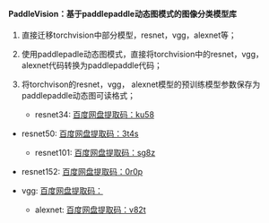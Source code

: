 #### PaddleVision：基于paddlepaddle动态图模式的图像分类模型库

1. 直接迁移torchvision中部分模型，resnet，vgg，alexnet等；

2. 使用paddlepadle动态图模式，直接将torchvision中的resnet，vgg， alexnet代码转换为paddlepaddle代码；

3. 将torchvison的resnet，vgg， alexnet模型的预训练模型参数保存为paddlepaddle动态图可读格式；

   - resnet34: [百度网盘提取码：ku58](https://pan.baidu.com/s/11SS2V0LSKppJ8pTryKVa-A)
- resnet50: [百度网盘提取码：3t4s](https://pan.baidu.com/s/1aRGVMIPNEL6qhUzzwN2MlA)
   - resnet101: [百度网盘提取码：sg8z](https://pan.baidu.com/s/1z-B9TGB1jjDstfJBwFqG5A)
- resnet152: [百度网盘提取码：0r0p](https://pan.baidu.com/s/1j_zCsYnLCpdCAKdoOcjcPw)
   
- vgg: [百度网盘提取码：]()
   - alexnet: [百度网盘提取码：v82t](https://pan.baidu.com/s/13sztzmcNBu5Yr_KsftVR7Q)

